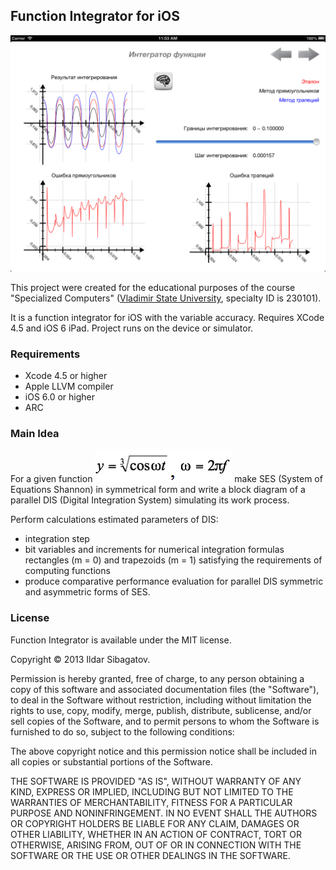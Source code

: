 ## Function Integrator for iOS

![Second Page](https://raw.githubusercontent.com/siggb/FunctionIntegrator/master/IntagratingMachine/Resources/screenshots/IMG_01.png "Second Page")

This project were created for the educational purposes of the course "Specialized Computers" ([Vladimir State University](http://vlsu.ru), specialty ID is 230101).

It is a function integrator for iOS with the variable accuracy. Requires XCode 4.5 and iOS 6 iPad. Project runs on the device or simulator.

### Requirements

* Xcode 4.5 or higher
* Apple LLVM compiler
* iOS 6.0 or higher
* ARC

### Main Idea

For a given function ![Origin Func](https://raw.githubusercontent.com/siggb/FunctionIntegrator/master/IntagratingMachine/Resources/screenshots/IMG_03.png "Origin Func") make SES (System of Equations Shannon) in symmetrical form and write a block diagram of a parallel DIS (Digital Integration System) simulating its work process.

Perform calculations estimated parameters of DIS:
* integration step
* bit variables and increments for numerical integration formulas rectangles (m = 0) and trapezoids (m = 1) satisfying the requirements of computing functions
* produce comparative performance evaluation for parallel DIS symmetric and asymmetric forms of SES.

### License

Function Integrator is available under the MIT license.

Copyright © 2013 Ildar Sibagatov.

Permission is hereby granted, free of charge, to any person obtaining a copy of this software and associated documentation files (the "Software"), to deal in the Software without restriction, including without limitation the rights to use, copy, modify, merge, publish, distribute, sublicense, and/or sell copies of the Software, and to permit persons to whom the Software is furnished to do so, subject to the following conditions:

The above copyright notice and this permission notice shall be included in all copies or substantial portions of the Software.

THE SOFTWARE IS PROVIDED "AS IS", WITHOUT WARRANTY OF ANY KIND, EXPRESS OR IMPLIED, INCLUDING BUT NOT LIMITED TO THE WARRANTIES OF MERCHANTABILITY, FITNESS FOR A PARTICULAR PURPOSE AND NONINFRINGEMENT. IN NO EVENT SHALL THE AUTHORS OR COPYRIGHT HOLDERS BE LIABLE FOR ANY CLAIM, DAMAGES OR OTHER LIABILITY, WHETHER IN AN ACTION OF CONTRACT, TORT OR OTHERWISE, ARISING FROM, OUT OF OR IN CONNECTION WITH THE SOFTWARE OR THE USE OR OTHER DEALINGS IN THE SOFTWARE.
